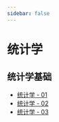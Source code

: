 ```yaml
---
sidebar: false
---
```


# 统计学

## 统计学基础

- [统计学 - 01](./书籍/统计学/01.md)
- [统计学 - 02](./书籍/统计学/02.md)
- [统计学 - 03](./书籍/统计学/03.md)
